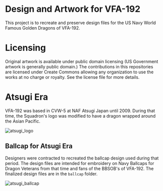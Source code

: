 # Design and Artwork for VFA-192
This project is to recreate and preserve design files for the US Navy World Famous Golden Dragons of VFA-192.

# Licensing
Original artwork is available under public domain licensing (US Government artwork is generally public domain.) The contributions in this repositories are licensed under Create Commons allowing any organization to use the works at no charge or royalty. See the license file for more details.

# Atsugi Era
VFA-192 was based in CVW-5 at NAF Atsugi Japan until 2009. During that time, the Squadron's logo was modified to have a dragon wrapped around the Asian Pacific.

![atsugi_logo](https://github.com/f15hb0wn/sshwfgd-art/assets/18059024/56733323-bea0-45c9-ab47-7dcc8456c6e0)

## Ballcap for Atsugi Era
Designers were contracted to recreated the ballcap design used during that period. The design files are intended for embroidery on Navy Ballcaps for Dragon Veterans from that time and fans of the BBSOB's of VFA-192.
The finalized design files are in the `ballcap` folder.

![atsugi_ballcap](https://github.com/f15hb0wn/sshwfgd-art/assets/18059024/017bf39e-16ec-4a6f-b12b-65093e55ec49)
